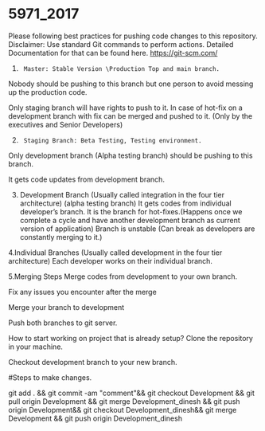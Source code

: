 # 5971_2017

Please following best practices for pushing code changes to this repository.
Disclaimer: Use standard Git commands to perform actions. Detailed Documentation for that can be found
here. https://git-scm.com/

1.      Master: Stable Version \Production Top and main branch.   
Nobody should be pushing to this branch but one person to avoid messing up the production code.     

Only staging branch will have rights to push to it. In case of hot-fix on a development branch with fix can be merged and pushed to it. (Only by the executives and Senior Developers)

2.      Staging Branch: Beta Testing, Testing environment.     
Only development branch (Alpha testing branch) should be pushing to this branch.

It gets code updates from development branch.

3. Development Branch (Usually called integration in the four tier architecture) (alpha testing branch)
 It gets codes from individual developer’s branch.  It is the branch for hot-fixes.(Happens once we complete a cycle and have another development branch as current version of application)  Branch is unstable (Can break as developers are constantly merging to it.)     

 
4.Individual Branches (Usually called development in the four tier architecture)
Each developer works on their individual branch.
    
5.Merging Steps 
Merge codes from development to your own branch.    

Fix any issues you encounter after the merge    

Merge your branch to development

Push both branches to git server.

How to start working on project that is already setup? 
Clone the repository in your machine.   

Checkout development branch to your new branch.

#Steps to make changes.

git add . &&
git commit -am "comment"&&
git checkout Development && 
git pull origin Development && 
git merge Development_dinesh && 
git push origin Development&&
git checkout Development_dinesh&&
git merge Development &&
git push origin Development_dinesh
